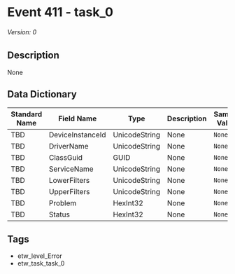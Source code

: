 # Event 411 - task_0
###### Version: 0

## Description
None

## Data Dictionary
|Standard Name|Field Name|Type|Description|Sample Value|
|---|---|---|---|---|
|TBD|DeviceInstanceId|UnicodeString|None|`None`|
|TBD|DriverName|UnicodeString|None|`None`|
|TBD|ClassGuid|GUID|None|`None`|
|TBD|ServiceName|UnicodeString|None|`None`|
|TBD|LowerFilters|UnicodeString|None|`None`|
|TBD|UpperFilters|UnicodeString|None|`None`|
|TBD|Problem|HexInt32|None|`None`|
|TBD|Status|HexInt32|None|`None`|

## Tags
* etw_level_Error
* etw_task_task_0
